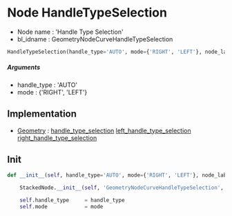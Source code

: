 # Node HandleTypeSelection

- Node name : 'Handle Type Selection'
- bl_idname : GeometryNodeCurveHandleTypeSelection


``` python
HandleTypeSelection(handle_type='AUTO', mode={'RIGHT', 'LEFT'}, node_label=None, node_color=None)
```
##### Arguments

- handle_type : 'AUTO'
- mode : {'RIGHT', 'LEFT'}

## Implementation

- [Geometry](/docs/GeoNodes/Geometry.md) : [handle_type_selection](/docs/GeoNodes/Geometry.md#handle_type_selection) [left_handle_type_selection](/docs/GeoNodes/Geometry.md#left_handle_type_selection) [right_handle_type_selection](/docs/GeoNodes/Geometry.md#right_handle_type_selection)

## Init

``` python
def __init__(self, handle_type='AUTO', mode={'RIGHT', 'LEFT'}, node_label=None, node_color=None):

    StackedNode.__init__(self, 'GeometryNodeCurveHandleTypeSelection', node_label=node_label, node_color=node_color)

    self.handle_type     = handle_type
    self.mode            = mode
```
